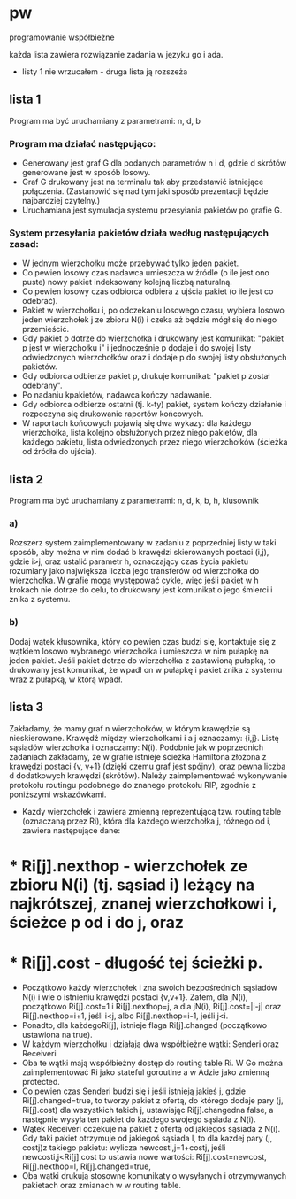 # pw
programowanie współbieżne

każda lista zawiera rozwiązanie zadania w języku go i ada.
* listy 1 nie wrzucałem - druga lista ją rozszeża

## lista 1

Program ma być uruchamiany z parametrami: n, d, b

### Program ma działać następująco:
* Generowany jest graf G dla podanych parametrów n i d, gdzie d skrótów generowane jest w sposób losowy.
* Graf G drukowany jest na terminalu tak aby przedstawić istniejące połączenia. (Zastanowić się nad tym jaki sposób prezentacji będzie najbardziej czytelny.)
* Uruchamiana jest symulacja systemu przesyłania pakietów po grafie G.
### System  przesyłania pakietów działa według następujących zasad:
* W jednym wierzchołku może przebywać tylko jeden pakiet.
* Co pewien losowy czas nadawca umieszcza w źródle (o ile jest ono puste) nowy pakiet indeksowany kolejną liczbą naturalną.
* Co pewien losowy czas odbiorca odbiera z ujścia pakiet (o ile jest co odebrać).
* Pakiet w wierzchołku i, po odczekaniu losowego czasu, wybiera losowo jeden wierzchołek j ze zbioru N(i) i czeka aż będzie mógł się do niego przemieścić. 
* Gdy pakiet p dotrze do wierzchołka i drukowany jest komunikat:
"pakiet p jest w wierzchołku i"
i jednocześnie p dodaje i do swojej listy odwiedzonych wierzchołków oraz i dodaje p do swojej listy obsłużonych pakietów.
* Gdy odbiorca odbierze pakiet p, drukuje komunikat:
"pakiet p został odebrany".     
* Po nadaniu kpakietów, nadawca kończy nadawanie.
* Gdy odbiorca odbierze ostatni (tj. k-ty)  pakiet, system kończy działanie i rozpoczyna się drukowanie raportów końcowych.
* W raportach końcowych pojawią się dwa wykazy:
dla każdego wierzchołka, lista kolejno obsłużonych przez niego pakietów, 
dla każdego pakietu, lista odwiedzonych przez niego wierzchołków  (ścieżka od źródła do ujścia).

## lista 2

Program ma być uruchamiany z parametrami: n, d, k, b, h, klusownik

### a)
Rozszerz system zaimplementowany w zadaniu z poprzedniej listy w taki sposób, aby można w nim dodać b  krawędzi skierowanych postaci (i,j), gdzie i>j, oraz ustalić parametr h, oznaczający czas życia pakietu rozumiany jako największa liczba jego transferów od wierzchołka do wierzchołka. W grafie mogą występować cykle, więc jeśli pakiet w h krokach nie dotrze do celu, to  drukowany jest komunikat o jego śmierci i znika z systemu.
### b)
Dodaj wątek kłusownika, który co pewien czas budzi się, kontaktuje się z wątkiem losowo wybranego wierzchołka i umieszcza w nim pułapkę na jeden pakiet.  Jeśli pakiet dotrze do wierzchołka z zastawioną pułapką, to drukowany jest komunikat, że wpadł on w pułapkę i pakiet znika z systemu wraz z pułapką, w którą wpadł. 

## lista 3

Zakładamy, że mamy graf n wierzchołków, w którym krawędzie są nieskierowane. 
Krawędź między wierzchołkami i a j oznaczamy: {i,j}.
Listę sąsiadów wierzchołka i oznaczamy: N(i).
Podobnie jak w poprzednich zadaniach zakładamy, że w grafie istnieje ścieżka Hamiltona złożona z krawędzi postaci {v, v+1} (dzięki czemu graf jest spójny), oraz pewna liczba d dodatkowych krawędzi (skrótów). 
Należy zaimplementować wykonywanie protokołu routingu podobnego do znanego protokołu RIP, zgodnie z poniższymi wskazówkami.
* Każdy wierzchołek i zawiera zmienną reprezentującą tzw. routing table (oznaczaną przez Ri), która dla każdego wierzchołka j, różnego od i, zawiera następujące dane:
# * Ri[j].nexthop - wierzchołek ze zbioru N(i) (tj. sąsiad i) leżący na najkrótszej, znanej wierzchołkowi i, ścieżce p od i do j, oraz
# * Ri[j].cost - długość tej ścieżki p.
* Początkowo  każdy wierzchołek i zna swoich bezpośrednich sąsiadów N(i) i wie o istnieniu krawędzi postaci {v,v+1}. Zatem, 
dla jN(i),  początkowo Ri[j].cost=1  i  Ri[j].nexthop=j, a
dla jN(i), Ri[j].cost=|i-j|  oraz
Ri[j].nexthop=i+1, jeśli i<j, albo 
Ri[j].nexthop=i-1, jeśli j<i.
* Ponadto, dla każdegoRi[j], istnieje flaga Ri[j].changed (początkowo ustawiona na true).
* W każdym wierzchołku i działają dwa współbieżne wątki:
Senderi  oraz
Receiveri
* Oba te wątki mają współbieżny dostęp do routing table Ri. W Go można zaimplementować Ri jako stateful goroutine a w Adzie jako zmienną protected.
* Co pewien czas Senderi budzi się i jeśli istnieją jakieś j, gdzie Ri[j].changed=true, to tworzy pakiet z ofertą, do którego dodaje pary (j, Ri[j].cost) dla wszystkich takich j, ustawiając Ri[j].changedna false, a następnie wysyła ten pakiet do każdego swojego sąsiada z N(i).
* Wątek Receiveri oczekuje na pakiet z ofertą od jakiegoś sąsiada z N(i). Gdy taki pakiet otrzymuje od jakiegoś sąsiada l, to dla każdej pary (j, costj)z takiego pakietu:
wylicza newcosti,j=1+costj,
jeśli newcosti,j<Ri[j].cost to ustawia nowe wartości:
Ri[j].cost=newcost,
Ri[j].nexthop=l,
Ri[j].changed=true,
* Oba wątki drukują stosowne komunikaty o wysyłanych i otrzymywanych pakietach oraz zmianach w w routing table.
